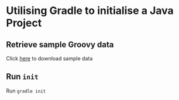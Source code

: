 # Utilising Gradle to initialise a Java Project

## Retrieve sample Groovy data 
Click [here](https://docs.gradle.org/current/samples/zips/sample_building_java_applications-groovy-dsl.zip) to download sample data 

## Run ```init```

Run `gradle init`